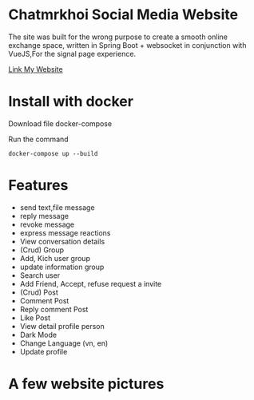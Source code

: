# Chatmrkhoi Social Media Website
The site was built for the wrong purpose to create a smooth online exchange space, written in Spring Boot + websocket in conjunction with VueJS,For the signal page experience.

[Link My Website](http://14.225.217.107:5173)

# Install with docker 
Download file docker-compose 

Run the command
     
    docker-compose up --build

# Features

- send text,file message
- reply message
- revoke message
- express message reactions
- View conversation details
- (Crud) Group
- Add, Kich user group
- update information group
- Search user
- Add Friend, Accept, refuse request a invite
- (Crud) Post
- Comment Post
- Reply comment Post
- Like Post
- View detail profile person
- Dark Mode
- Change Language (vn, en)
- Update profile

# A few website pictures
